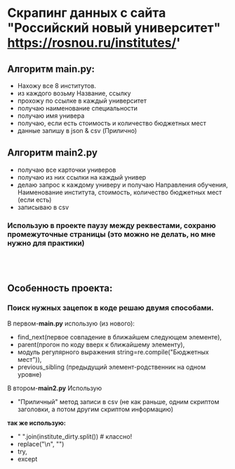 # Скрапинг данных с сайта "Российский новый университет"<br/>https://rosnou.ru/institutes/'


 ## Алгоритм main.py:
- Нахожу все 8 институтов. 
- из каждого возьму Название, ссылку
- прохожу по ссылке в каждый университет
- получаю наименование специальности
- получаю имя универа
- получаю, если есть стоимость и количество бюджетных мест
- данные запишу в json & csv (Прилично)

## Алгоритм main2.py
- получаю все карточки универов
- получаю из них ссылки на каждый универ
- делаю запрос к каждому универу и получаю Направления обучения, Наименование института, стоимость, количество бюджетных мест (если есть)
- записываю в csv

### Использую в проекте паузу между реквестами, сохраню промежуточные страницы (это можно не делать, но мне нужно для практики)
<br/>
<br/>

## **Особенность проекта:** <br/>
### Поиск нужных зацепок в коде решаю двумя способами. <br/>
В первом-**main.py** использую (из нового): 
- find_next(первое совпадение в ближайшем следующем элементе), 
- parent(прогон по коду вверх к ближайшему элементу), 
- модуль регулярного выражения string=re.compile("Бюджетных мест")),
- previous_sibling (предыдущий элемент-родственник на одном уровне)

В втором-**main2.py**
Использую 
- "Приличный" метод записи в csv (не как раньше, одним скриптом заголовки, а потом  другим скриптом информацию)

**так же использую:**
- " ".join(institute_dirty.split()) # классно!
- replace("\n", "")
- try, 
- except

